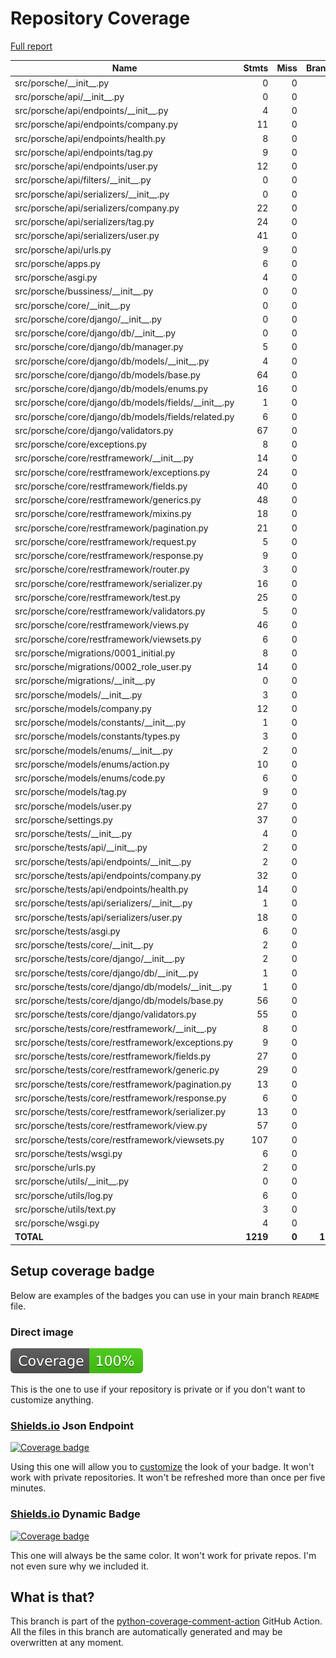 # Repository Coverage

[Full report](https://htmlpreview.github.io/?https://github.com/noHairMan/nhm-django-infra/blob/python-coverage-comment-action-data/htmlcov/index.html)

| Name                                                     |    Stmts |     Miss |   Branch |   BrPart |    Cover |   Missing |
|--------------------------------------------------------- | -------: | -------: | -------: | -------: | -------: | --------: |
| src/porsche/\_\_init\_\_.py                              |        0 |        0 |        0 |        0 |     100% |           |
| src/porsche/api/\_\_init\_\_.py                          |        0 |        0 |        0 |        0 |     100% |           |
| src/porsche/api/endpoints/\_\_init\_\_.py                |        4 |        0 |        0 |        0 |     100% |           |
| src/porsche/api/endpoints/company.py                     |       11 |        0 |        0 |        0 |     100% |           |
| src/porsche/api/endpoints/health.py                      |        8 |        0 |        0 |        0 |     100% |           |
| src/porsche/api/endpoints/tag.py                         |        9 |        0 |        0 |        0 |     100% |           |
| src/porsche/api/endpoints/user.py                        |       12 |        0 |        0 |        0 |     100% |           |
| src/porsche/api/filters/\_\_init\_\_.py                  |        0 |        0 |        0 |        0 |     100% |           |
| src/porsche/api/serializers/\_\_init\_\_.py              |        0 |        0 |        0 |        0 |     100% |           |
| src/porsche/api/serializers/company.py                   |       22 |        0 |        0 |        0 |     100% |           |
| src/porsche/api/serializers/tag.py                       |       24 |        0 |        0 |        0 |     100% |           |
| src/porsche/api/serializers/user.py                      |       41 |        0 |        0 |        0 |     100% |           |
| src/porsche/api/urls.py                                  |        9 |        0 |        0 |        0 |     100% |           |
| src/porsche/apps.py                                      |        6 |        0 |        0 |        0 |     100% |           |
| src/porsche/asgi.py                                      |        4 |        0 |        0 |        0 |     100% |           |
| src/porsche/bussiness/\_\_init\_\_.py                    |        0 |        0 |        0 |        0 |     100% |           |
| src/porsche/core/\_\_init\_\_.py                         |        0 |        0 |        0 |        0 |     100% |           |
| src/porsche/core/django/\_\_init\_\_.py                  |        0 |        0 |        0 |        0 |     100% |           |
| src/porsche/core/django/db/\_\_init\_\_.py               |        0 |        0 |        0 |        0 |     100% |           |
| src/porsche/core/django/db/manager.py                    |        5 |        0 |        0 |        0 |     100% |           |
| src/porsche/core/django/db/models/\_\_init\_\_.py        |        4 |        0 |        0 |        0 |     100% |           |
| src/porsche/core/django/db/models/base.py                |       64 |        0 |       16 |        0 |     100% |           |
| src/porsche/core/django/db/models/enums.py               |       16 |        0 |        0 |        0 |     100% |           |
| src/porsche/core/django/db/models/fields/\_\_init\_\_.py |        1 |        0 |        0 |        0 |     100% |           |
| src/porsche/core/django/db/models/fields/related.py      |        6 |        0 |        0 |        0 |     100% |           |
| src/porsche/core/django/validators.py                    |       67 |        0 |       30 |        0 |     100% |           |
| src/porsche/core/exceptions.py                           |        8 |        0 |        2 |        0 |     100% |           |
| src/porsche/core/restframework/\_\_init\_\_.py           |       14 |        0 |        0 |        0 |     100% |           |
| src/porsche/core/restframework/exceptions.py             |       24 |        0 |        4 |        0 |     100% |           |
| src/porsche/core/restframework/fields.py                 |       40 |        0 |        2 |        0 |     100% |           |
| src/porsche/core/restframework/generics.py               |       48 |        0 |       18 |        0 |     100% |           |
| src/porsche/core/restframework/mixins.py                 |       18 |        0 |        0 |        0 |     100% |           |
| src/porsche/core/restframework/pagination.py             |       21 |        0 |        0 |        0 |     100% |           |
| src/porsche/core/restframework/request.py                |        5 |        0 |        0 |        0 |     100% |           |
| src/porsche/core/restframework/response.py               |        9 |        0 |        0 |        0 |     100% |           |
| src/porsche/core/restframework/router.py                 |        3 |        0 |        0 |        0 |     100% |           |
| src/porsche/core/restframework/serializer.py             |       16 |        0 |        2 |        0 |     100% |           |
| src/porsche/core/restframework/test.py                   |       25 |        0 |        0 |        0 |     100% |           |
| src/porsche/core/restframework/validators.py             |        5 |        0 |        0 |        0 |     100% |           |
| src/porsche/core/restframework/views.py                  |       46 |        0 |       20 |        0 |     100% |           |
| src/porsche/core/restframework/viewsets.py               |        6 |        0 |        0 |        0 |     100% |           |
| src/porsche/migrations/0001\_initial.py                  |        8 |        0 |        0 |        0 |     100% |           |
| src/porsche/migrations/0002\_role\_user.py               |       14 |        0 |        0 |        0 |     100% |           |
| src/porsche/migrations/\_\_init\_\_.py                   |        0 |        0 |        0 |        0 |     100% |           |
| src/porsche/models/\_\_init\_\_.py                       |        3 |        0 |        0 |        0 |     100% |           |
| src/porsche/models/company.py                            |       12 |        0 |        0 |        0 |     100% |           |
| src/porsche/models/constants/\_\_init\_\_.py             |        1 |        0 |        0 |        0 |     100% |           |
| src/porsche/models/constants/types.py                    |        3 |        0 |        0 |        0 |     100% |           |
| src/porsche/models/enums/\_\_init\_\_.py                 |        2 |        0 |        0 |        0 |     100% |           |
| src/porsche/models/enums/action.py                       |       10 |        0 |        0 |        0 |     100% |           |
| src/porsche/models/enums/code.py                         |        6 |        0 |        0 |        0 |     100% |           |
| src/porsche/models/tag.py                                |        9 |        0 |        0 |        0 |     100% |           |
| src/porsche/models/user.py                               |       27 |        0 |        0 |        0 |     100% |           |
| src/porsche/settings.py                                  |       37 |        0 |        0 |        0 |     100% |           |
| src/porsche/tests/\_\_init\_\_.py                        |        4 |        0 |        0 |        0 |     100% |           |
| src/porsche/tests/api/\_\_init\_\_.py                    |        2 |        0 |        0 |        0 |     100% |           |
| src/porsche/tests/api/endpoints/\_\_init\_\_.py          |        2 |        0 |        0 |        0 |     100% |           |
| src/porsche/tests/api/endpoints/company.py               |       32 |        0 |        2 |        0 |     100% |           |
| src/porsche/tests/api/endpoints/health.py                |       14 |        0 |        0 |        0 |     100% |           |
| src/porsche/tests/api/serializers/\_\_init\_\_.py        |        1 |        0 |        0 |        0 |     100% |           |
| src/porsche/tests/api/serializers/user.py                |       18 |        0 |        2 |        0 |     100% |           |
| src/porsche/tests/asgi.py                                |        6 |        0 |        0 |        0 |     100% |           |
| src/porsche/tests/core/\_\_init\_\_.py                   |        2 |        0 |        0 |        0 |     100% |           |
| src/porsche/tests/core/django/\_\_init\_\_.py            |        2 |        0 |        0 |        0 |     100% |           |
| src/porsche/tests/core/django/db/\_\_init\_\_.py         |        1 |        0 |        0 |        0 |     100% |           |
| src/porsche/tests/core/django/db/models/\_\_init\_\_.py  |        1 |        0 |        0 |        0 |     100% |           |
| src/porsche/tests/core/django/db/models/base.py          |       56 |        0 |        2 |        0 |     100% |           |
| src/porsche/tests/core/django/validators.py              |       55 |        0 |        0 |        0 |     100% |           |
| src/porsche/tests/core/restframework/\_\_init\_\_.py     |        8 |        0 |        0 |        0 |     100% |           |
| src/porsche/tests/core/restframework/exceptions.py       |        9 |        0 |        0 |        0 |     100% |           |
| src/porsche/tests/core/restframework/fields.py           |       27 |        0 |        0 |        0 |     100% |           |
| src/porsche/tests/core/restframework/generic.py          |       29 |        0 |        0 |        0 |     100% |           |
| src/porsche/tests/core/restframework/pagination.py       |       13 |        0 |        0 |        0 |     100% |           |
| src/porsche/tests/core/restframework/response.py         |        6 |        0 |        0 |        0 |     100% |           |
| src/porsche/tests/core/restframework/serializer.py       |       13 |        0 |        0 |        0 |     100% |           |
| src/porsche/tests/core/restframework/view.py             |       57 |        0 |        0 |        0 |     100% |           |
| src/porsche/tests/core/restframework/viewsets.py         |      107 |        0 |        0 |        0 |     100% |           |
| src/porsche/tests/wsgi.py                                |        6 |        0 |        0 |        0 |     100% |           |
| src/porsche/urls.py                                      |        2 |        0 |        0 |        0 |     100% |           |
| src/porsche/utils/\_\_init\_\_.py                        |        0 |        0 |        0 |        0 |     100% |           |
| src/porsche/utils/log.py                                 |        6 |        0 |        0 |        0 |     100% |           |
| src/porsche/utils/text.py                                |        3 |        0 |        0 |        0 |     100% |           |
| src/porsche/wsgi.py                                      |        4 |        0 |        0 |        0 |     100% |           |
|                                                **TOTAL** | **1219** |    **0** |  **100** |    **0** | **100%** |           |


## Setup coverage badge

Below are examples of the badges you can use in your main branch `README` file.

### Direct image

[![Coverage badge](https://raw.githubusercontent.com/noHairMan/nhm-django-infra/python-coverage-comment-action-data/badge.svg)](https://htmlpreview.github.io/?https://github.com/noHairMan/nhm-django-infra/blob/python-coverage-comment-action-data/htmlcov/index.html)

This is the one to use if your repository is private or if you don't want to customize anything.

### [Shields.io](https://shields.io) Json Endpoint

[![Coverage badge](https://img.shields.io/endpoint?url=https://raw.githubusercontent.com/noHairMan/nhm-django-infra/python-coverage-comment-action-data/endpoint.json)](https://htmlpreview.github.io/?https://github.com/noHairMan/nhm-django-infra/blob/python-coverage-comment-action-data/htmlcov/index.html)

Using this one will allow you to [customize](https://shields.io/endpoint) the look of your badge.
It won't work with private repositories. It won't be refreshed more than once per five minutes.

### [Shields.io](https://shields.io) Dynamic Badge

[![Coverage badge](https://img.shields.io/badge/dynamic/json?color=brightgreen&label=coverage&query=%24.message&url=https%3A%2F%2Fraw.githubusercontent.com%2FnoHairMan%2Fnhm-django-infra%2Fpython-coverage-comment-action-data%2Fendpoint.json)](https://htmlpreview.github.io/?https://github.com/noHairMan/nhm-django-infra/blob/python-coverage-comment-action-data/htmlcov/index.html)

This one will always be the same color. It won't work for private repos. I'm not even sure why we included it.

## What is that?

This branch is part of the
[python-coverage-comment-action](https://github.com/marketplace/actions/python-coverage-comment)
GitHub Action. All the files in this branch are automatically generated and may be
overwritten at any moment.